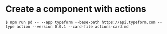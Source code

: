 # Create a component with actions
```
$ npm run pd -- --app typeform --base-path https://api.typeform.com --type action --version 0.0.1 --card-file actions-card.md
```